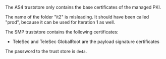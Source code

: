 The AS4 truststore only contains the base certificates of the managed PKI.

The name of the folder "it2" is misleading. It should have been called "prod", because it can be used for Iteration 1 as well.

The SMP truststore contains the following certificates:
* TeleSec and TeleSec GlobalRoot are the payload signature certificates

The password to the trust store is `de4a`.
